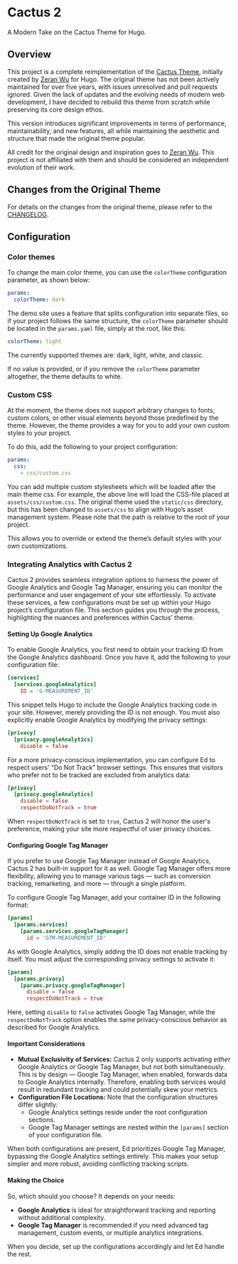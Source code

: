 # Cactus 2

A Modern Take on the Cactus Theme for Hugo.

## Overview

This project is a complete reimplementation of the
[Cactus Theme](https://github.com/monkeyWzr/hugo-theme-cactus), initially
created by [Zeran Wu](https://github.com/monkeyWzr) for Hugo. The original
theme has not been actively maintained for over five years, with issues
unresolved and pull requests ignored. Given the lack of updates and the
evolving needs of modern web development, I have decided to rebuild this
theme from scratch while preserving its core design ethos.

This version introduces significant improvements in terms of performance,
maintainability, and new features, all while maintaining the aesthetic and
structure that made the original theme popular.

All credit for the original design and inspiration goes to
[Zeran Wu](https://github.com/monkeyWzr). This project is not affiliated with
them and should be considered an independent evolution of their work.

## Changes from the Original Theme

For details on the changes from the original theme, please refer to the
[CHANGELOG](CHANGELOG.md).

## Configuration

### Color themes

To change the main color theme, you can use the `colorTheme` configuration
parameter, as shown below:

```yaml
params:
  colorTheme: dark
```

The demo site uses a feature that splits configuration into separate files,
so if your project follows the same structure, the `colorTheme` parameter should
be located in the `params.yaml` file, simply at the root, like this:

```yaml
colorTheme: light
```

The currently supported themes are: dark, light, white, and classic.

If no value is provided, or if you remove the `colorTheme` parameter altogether,
the theme defaults to white.

### Custom CSS

At the moment, the theme does not support arbitrary changes to fonts, custom
colors, or other visual elements beyond those predefined by the theme. However,
the theme provides a way for you to add your own custom styles to your project.

To do this, add the following to your project configuration:

```yaml
params:
  css:
    - css/custom.css
```

You can add multiple custom stylesheets which will be loaded after the main
theme css. For example, the above line will load the CSS-file placed at
`assets/css/custom.css`. The original theme used the `static/css` directory, but
this has been changed to `assets/css` to align with Hugo’s asset management
system. Please note that the path is relative to the root of your project.

This allows you to override or extend the theme’s default styles with your own
customizations.

### Integrating Analytics with Cactus 2

Cactus 2 provides seamless integration options to harness the power of Google
Analytics and Google Tag Manager, ensuring you can monitor the performance and
user engagement of your site effortlessly. To activate these services, a few
configurations must be set up within your Hugo project’s configuration file.
This section guides you through the process, highlighting the nuances and
preferences within Cactus’ theme.

#### Setting Up Google Analytics

To enable Google Analytics, you first need to obtain your tracking ID from the
Google Analytics dashboard. Once you have it, add the following to your
configuration file:

~~~ toml
[services]
  [services.googleAnalytics]
    ID = 'G-MEASUREMENT_ID'
~~~

This snippet tells Hugo to include the Google Analytics tracking code in your
site. However, merely providing the ID is not enough. You must also explicitly
enable Google Analytics by modifying the privacy settings:

~~~ toml
[privacy]
  [privacy.googleAnalytics]
    disable = false
~~~

For a more privacy-conscious implementation, you can configure Ed to respect
users' “Do Not Track” browser settings. This ensures that visitors who prefer
not to be tracked are excluded from analytics data:

~~~ toml
[privacy]
  [privacy.googleAnalytics]
    disable = false
    respectDoNotTrack = true
~~~

When `respectDoNotTrack` is set to `true`, Cactus 2 will honor the user's
preference, making your site more respectful of user privacy choices.

#### Configuring Google Tag Manager

If you prefer to use Google Tag Manager instead of Google Analytics, Cactus 2
has built-in support for it as well. Google Tag Manager offers more flexibility,
allowing you to manage various tags — such as conversion tracking, remarketing,
and more — through a single platform.

To configure Google Tag Manager, add your container ID in the following format:

~~~ toml
[params]
  [params.services]
    [params.services.googleTagManager]
      id = 'GTM-MEASUREMENT_ID'
~~~

As with Google Analytics, simply adding the ID does not enable tracking by
itself. You must adjust the corresponding privacy settings to activate it:

~~~ toml
[params]
  [params.privacy]
    [params.privacy.googleTagManager]
      disable = false
      respectDoNotTrack = true
~~~

Here, setting `disable` to `false` activates Google Tag Manager, while the
`respectDoNotTrack` option enables the same privacy-conscious behavior as
described for Google Analytics.

#### Important Considerations

- **Mutual Exclusivity of Services:** Cactus 2 only supports activating _either_
  Google Analytics _or_ Google Tag Manager, but not both simultaneously. This is
  by design — Google Tag Manager, when enabled, forwards data to Google
  Analytics internally. Therefore, enabling both services would result in
  redundant tracking and could potentially skew your metrics.
- **Configuration File Locations:** Note that the configuration structures
  differ slightly:
    - Google Analytics settings reside under the root configuration sections.
    - Google Tag Manager settings are nested within the `[params]` section of
      your configuration file.

When both configurations are present, Ed prioritizes Google Tag Manager,
bypassing the Google Analytics settings entirely. This makes your setup simpler
and more robust, avoiding conflicting tracking scripts.

#### Making the Choice

So, which should you choose? It depends on your needs:

- **Google Analytics** is ideal for straightforward tracking and reporting
  without additional complexity.
- **Google Tag Manager** is recommended if you need advanced tag management,
  custom events, or multiple analytics integrations.

When you decide, set up the configurations accordingly and let Ed handle the rest.
